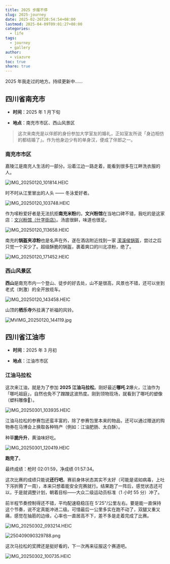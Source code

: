 ```yaml
---
title: 2025 步履不停
slug: 2025-journey
date: 2025-02-26T20:54:54+08:00
lastmod: 2025-04-09T09:01:27+08:00
categories:
  - life
tags:
  - journey
  - gallery
author:
  - viazure
toc: true
share: true
---
```


2025 年我走过的地方。持续更新中……

## 四川省南充市

- **时间**：2025 年 1 月下旬

- **地点**：南充市市区、西山风景区

> 这次来南充是以伴郎的身份参加大学室友的婚礼，正如室友所说「身边相仿的都结婚了」。作为他身边少有的单身汉，便成了伴郎之一。

### 南充市市区

嘉陵江是南充人生活的一部分。沿着江边一路走着，能看到很多在江畔洗衣服的人。

![IMG_20250120_101814.HEIC](https://webpimg.viazure.cc/IMG_20250120_101814.HEIC)

时不时从江里冒出的人头 —— 冬泳爱好者。

![IMG_20250120_103748.HEIC](https://webpimg.viazure.cc/IMG_20250120_103748.HEIC)

作为嗦粉爱好者是无法抗拒**南充米粉**的。**文兴粉馆**在当地口碑不错，我吃的是这家店：[文兴粉馆（什字街店）](https://surl.amap.com/wa7nAlzHgeq)。汤底很鲜，味道也很足。

![IMG_20250120_113658.HEIC](https://webpimg.viazure.cc/IMG_20250120_113658.HEIC)

南充的**锅盔夹凉粉**也是名声在外，遂在酒店附近找到一家 [潆溪侯锅盔](https://surl.amap.com/xlujAzf1yg2n)，尝过之后只觉一个买少了。超级酥脆的锅盔，裹着爽口的川北凉粉，绝了。

![IMG_20250120_171452.HEIC](https://webpimg.viazure.cc/IMG_20250120_171452.HEIC)

### 西山风景区

**西山**是南充市内一个登山、徒步的好去处，山不是很高，风景也不错，还可以坐到老式（刺激）的全开放缆车。

![IMG_20250120_143458.HEIC](https://webpimg.viazure.cc/IMG_20250120_143458.HEIC)

山顶的**栖乐寺**外挂满了祈福的风铃。

![MVIMG_20250120_144119.jpg](https://webpimg.viazure.cc/MVIMG_20250120_144119.jpg)

## 四川省江油市

- **时间**：2025 年 3 月初

- **地点**：江油市市区

### 江油马拉松

这次来江油，就是为了参加 **2025 江油马拉松**。刚好最近**哪吒 2**爆火，江油作为「哪吒祖庭」，自然也免不了蹭蹭这波热度。刚到领物现场，就看到了哪吒的塑像（塑料雕像🤣）。

![IMG_20250301_103935.HEIC](https://webpimg.viazure.cc/IMG_20250301_103935.HEIC)

江油马拉松的参赛包还蛮丰富的，除了参赛包里本来的物品，还可以通过赠送的购物券在马博会上换取各种特产（例如：江油肥肠、太白酥）。

种草**脆升升**，黄油味好吃。

![IMG_20250301_120419.HEIC](https://webpimg.viazure.cc/IMG_20250301_120419.HEIC)

**跑完了**。

最终成绩：枪时 02:01:59，净成绩 01:57:34。

这次比赛的成绩只能说**还行吧**。赛前身体状态其实不太好（可能是诺如病毒，上吐下泻折腾了一周），本来只想着能安全完赛就行。结果跑了一阵后，感觉状态还可以，于是就调整计划，朝着目标——大众二级运动员标准（1 小时 55 分）冲了。

前半程节奏控制得还不错，平均配速稳稳压在 5'25"/公里左右。要是能一直保持这个节奏，说不定真能冲进二级。可惜最后一公里多实在跑不动了，双腿又重又痛，感觉在抽筋的边缘，心率也一直居高不下，差不多是走着完成了比赛。

![IMG_20250302_093214.HEIC](https://webpimg.viazure.cc/IMG_20250302_093214.HEIC)

![250409090329788.png](https://webpimg.viazure.cc/250409090329788.png)

这次马拉松的奖牌还是挺好看的，下一次再来征服这个赛道吧。

![IMG_20250302_100735.HEIC](https://webpimg.viazure.cc/IMG_20250302_100735.HEIC)

